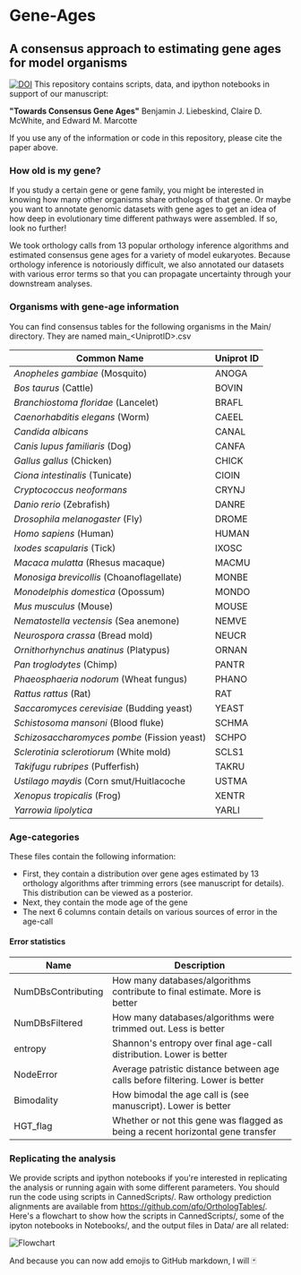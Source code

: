 # Gene-Ages

## A consensus approach to estimating gene ages for model organisms
[![DOI](https://zenodo.org/badge/22155/marcottelab/Gene-Ages.svg)](https://zenodo.org/badge/latestdoi/22155/marcottelab/Gene-Ages)
This repository contains scripts, data, and ipython notebooks in support of our manuscript:

**"Towards Consensus Gene Ages"** 
Benjamin J. Liebeskind, Claire D. McWhite, and Edward M. Marcotte

If you use any of the information or code in this repository, please cite the paper above.

### How old is my gene?

If you study a certain gene or gene family, you might be interested in knowing how many other organisms share orthologs of that gene. Or maybe you want to annotate genomic datasets with gene ages to get an idea of how deep in evolutionary time different pathways were assembled. If so, look no further!

We took orthology calls from 13 popular orthology inference algorithms and estimated consensus gene ages for a variety of model eukaryotes. Because orthology inference is notoriously difficult, we also annotated our datasets with various error terms so that you can propagate uncertainty through your downstream analyses.

### Organisms with gene-age information

You can find consensus tables for the following organisms in the Main/ directory. They are named main_\<UniprotID\>.csv

| **Common Name** | **Uniprot ID** | 
| --------------- | -------------- |
| *Anopheles gambiae* (Mosquito) | ANOGA | 
| *Bos taurus* (Cattle) | BOVIN | 
| *Branchiostoma floridae* (Lancelet) | BRAFL | 
| *Caenorhabditis elegans* (Worm) | CAEEL | 
| *Candida albicans* | CANAL | 
| *Canis lupus familiaris* (Dog) | CANFA | 
| *Gallus gallus* (Chicken) | CHICK | 
| *Ciona intestinalis* (Tunicate) | CIOIN | 
| *Cryptococcus neoformans* | CRYNJ | 
| *Danio rerio* (Zebrafish) | DANRE | 
| *Drosophila melanogaster* (Fly) | DROME | 
| *Homo sapiens* (Human) | HUMAN | 
| *Ixodes scapularis* (Tick) | IXOSC | 
| *Macaca mulatta* (Rhesus macaque) | MACMU | 
| *Monosiga brevicollis* (Choanoflagellate) | MONBE | 
| *Monodelphis domestica* (Opossum) | MONDO | 
| *Mus musculus* (Mouse) | MOUSE | 
| *Nematostella vectensis* (Sea anemone) | NEMVE | 
| *Neurospora crassa* (Bread mold) | NEUCR | 
| *Ornithorhynchus anatinus* (Platypus) | ORNAN | 
| *Pan troglodytes* (Chimp) | PANTR | 
| *Phaeosphaeria nodorum* (Wheat fungus) | PHANO | 
| *Rattus rattus* (Rat) | RAT | 
| *Saccaromyces cerevisiae* (Budding yeast) | YEAST | 
| *Schistosoma mansoni* (Blood fluke) | SCHMA | 
| *Schizosaccharomyces pombe* (Fission yeast) | SCHPO | 
| *Sclerotinia sclerotiorum* (White mold) | SCLS1 | 
| *Takifugu rubripes* (Pufferfish) | TAKRU | 
| *Ustilago maydis* (Corn smut/Huitlacoche | USTMA | 
| *Xenopus tropicalis* (Frog) | XENTR | 
| *Yarrowia lipolytica* | YARLI |

### Age-categories

These files contain the following information:
- First, they contain a distribution over gene ages estimated by 13 orthology algorithms
after trimming errors (see manuscript for details). This distribution can be viewed as
a posterior.
- Next, they contain the mode age of the gene
- The next 6 columns contain details on various sources of error in the age-call

#### Error statistics

| Name | Description |
| ---- | ----------- | 
| NumDBsContributing | How many databases/algorithms contribute to final estimate. More is better |	
| NumDBsFiltered | How many databases/algorithms were trimmed out. Less is better |
| entropy | Shannon's entropy over final age-call distribution. Lower is better |
| NodeError	| Average patristic distance between age calls before filtering. Lower is better |
| Bimodality | How bimodal the age call is (see manuscript). Lower is better | 
| HGT_flag | Whether or not this gene was flagged as being a recent horizontal gene transfer |

### Replicating the analysis

We provide scripts and ipython notebooks if you're interested in replicating the analysis or
running again with some different parameters. You should run the code using scripts in 
CannedScripts/. Raw orthology prediction alignments are available from
https://github.com/qfo/OrthologTables/.  Here's a flowchart to show how the scripts in CannedScripts/, some of the
ipyton notebooks in Notebooks/, and the output files in Data/ are all related:

![Flowchart](https://github.com/bliebeskind/Gene-Ages/blob/master/pics/FlowChart.png)


And because you can now add emojis to GitHub markdown, I will
:black_joker:
